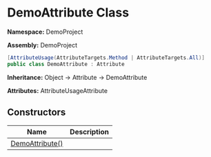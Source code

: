 # DemoAttribute Class

**Namespace:** DemoProject

**Assembly:** DemoProject

```csharp
[AttributeUsage(AttributeTargets.Method | AttributeTargets.All)]
public class DemoAttribute : Attribute
```

**Inheritance:** Object → Attribute → DemoAttribute

**Attributes:** AttributeUsageAttribute

## Constructors

| Name                               | Description |
| ---------------------------------- | ----------- |
| [DemoAttribute()](Constructors.md) |             |
